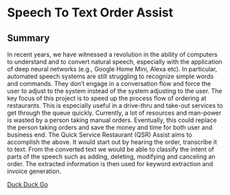 # Speech To Text Order Assist
## Summary

In recent years, we have witnessed a revolution in the ability of computers to understand and to convert natural speech, especially with the application of deep neural networks (e.g., Google Home Mini, Alexa etc). In particular, automated speech systems are still struggling to recognize simple words and commands. They don’t engage in a conversation flow and force the user to adjust to the system instead of the system adjusting to the user. The key focus of this project is to speed up the process flow of ordering at restaurants. This is especially useful in a drive-thru and take-out services to get through the queue quickly. Currently, a lot of resources and man-power is wasted by a person taking manual orders. Eventually, this could replace the person taking orders and save the money and time for both user and business end. The Quick Service Restaurant (QSR) Assist aims to accomplish the above. It would start out by hearing the order, transcribe it to text. From the converted text we would be able to classify the intent of parts of the speech such as adding, deleting, modifying and canceling an order. The extracted information is then used for keyword extraction and invoice generation.


[Duck Duck Go](https://docs.google.com/presentation/d/1iAWvf7R4dTKysyJumY3ygpbklMCk-R_Bxog-bRI0N14/edit?usp=sharing)
